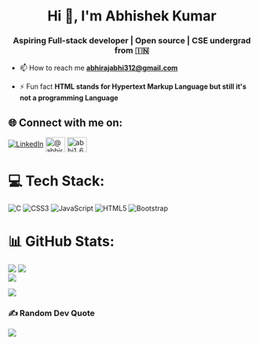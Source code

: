 <h1 align="center">Hi 👋, I'm Abhishek Kumar</h1>
<h3 align="center">Aspiring Full-stack developer | Open source | CSE undergrad from 🇮🇳</h3>


- 📫 How to reach me **abhirajabhi312@gmail.com**

- ⚡ Fun fact **HTML stands for Hypertext Markup Language but still it's not a programming Language**


## 🌐 Connect with me on:
[![LinkedIn](https://img.shields.io/badge/LinkedIn-%230077B5.svg?logo=linkedin&logoColor=white)](https://linkedin.com/in/abhishek-ko) 
<a href="https://twitter.com/@abhirajabhi312" target="blank"><img align="center" src="https://raw.githubusercontent.com/rahuldkjain/github-profile-readme-generator/master/src/images/icons/Social/twitter.svg" alt="@abhirajabhi312" height="30" width="40" /></a>
<a href="https://instagram.com/abhi1_6_9" target="blank"><img align="center" src="https://raw.githubusercontent.com/rahuldkjain/github-profile-readme-generator/master/src/images/icons/Social/instagram.svg" alt="abhi1_6_9" height="30" width="40" /></a>



# 💻 Tech Stack:
![C](https://img.shields.io/badge/c-%2300599C.svg?style=for-the-badge&logo=c&logoColor=white) ![CSS3](https://img.shields.io/badge/css3-%231572B6.svg?style=for-the-badge&logo=css3&logoColor=white) ![JavaScript](https://img.shields.io/badge/javascript-%23323330.svg?style=for-the-badge&logo=javascript&logoColor=%23F7DF1E) ![HTML5](https://img.shields.io/badge/html5-%23E34F26.svg?style=for-the-badge&logo=html5&logoColor=white) ![Bootstrap](https://img.shields.io/badge/bootstrap-%23563D7C.svg?style=for-the-badge&logo=bootstrap&logoColor=white)

# 📊 GitHub Stats:
![](https://github-readme-stats.vercel.app/api/top-langs/?username=abhiraj-ku&theme=onedark&hide_border=false&include_all_commits=false&count_private=false&layout=compact)
![](https://github-readme-stats.vercel.app/api?username=abhiraj-ku&theme=onedark&hide_border=false&include_all_commits=false&count_private=false)<br/>
![](https://github-readme-streak-stats.herokuapp.com/?user=abhiraj-ku&theme=onedark&hide_border=false)<br/>

[![](https://visitcount.itsvg.in/api?id=abhiraj-ku&icon=0&color=0)](https://visitcount.itsvg.in)

### ✍️ Random Dev Quote
![](https://quotes-github-readme.vercel.app/api?type=horizontal&theme=radical)




